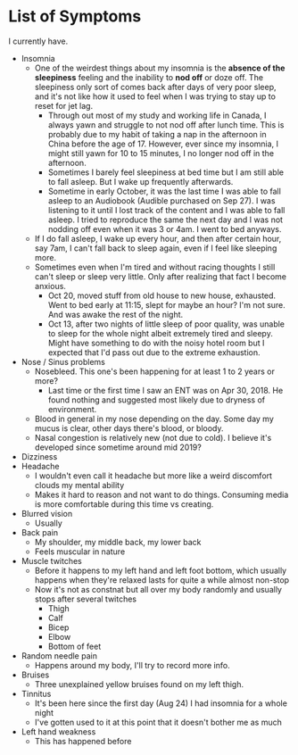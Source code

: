 # List of Symptoms
I currently have.

- Insomnia
  - One of the weirdest things about my insomnia is the **absence of the sleepiness** feeling and the inability to **nod off** or doze off. The sleepiness only sort of comes back after days of very poor sleep, and it's not like how it used to feel when I was trying to stay up to reset for jet lag.
    - Through out most of my study and working life in Canada, I always yawn and struggle to not nod off after lunch time. This is probably due to my habit of taking a nap in the afternoon in China before the age of 17. However, ever since my insomnia, I might still yawn for 10 to 15 minutes, I no longer nod off in the afternoon. 
    - Sometimes I barely feel sleepiness at bed time but I am still able to fall asleep. But I wake up frequently afterwards.
    - Sometime in early October, it was the last time I was able to fall asleep to an Audiobook (Audible purchased on Sep 27). I was listening to it until I lost track of the content and I was able to fall asleep. I tried to reproduce the same the next day and I was not nodding off even when it was 3 or 4am. I went to bed anyways.
  - If I do fall asleep, I wake up every hour, and then after certain hour, say 7am, I can't fall back to sleep again, even if I feel like sleeping more.
  - Sometimes even when I'm tired and without racing thoughts I still can't sleep or sleep very little. Only after realizing that fact I become anxious.
    - Oct 20, moved stuff from old house to new house, exhausted. Went to bed early at 11:15, slept for maybe an hour? I'm not sure. And was awake the rest of the night.
    - Oct 13, after two nights of little sleep of poor quality, was unable to sleep for the whole night albeit extremely tired and sleepy. Might have something to do with the noisy hotel room but I expected that I'd pass out due to the extreme exhaustion.
- Nose / Sinus problems
  - Nosebleed. This one's been happening for at least 1 to 2 years or more?
    - Last time or the first time I saw an ENT was on Apr 30, 2018. He found nothing and suggested most likely due to dryness of environment.
  - Blood in general in my nose depending on the day. Some day my mucus is clear, other days there's blood, or bloody.
  - Nasal congestion is relatively new (not due to cold). I believe it's developed since sometime around mid 2019?
- Dizziness
- Headache
  - I wouldn't even call it headache but more like a weird discomfort clouds my mental ability
  - Makes it hard to reason and not want to do things. Consuming media is more comfortable during this time vs creating.
- Blurred vision
  - Usually
- Back pain
  - My shoulder, my middle back, my lower back
  - Feels muscular in nature    
- Muscle twitches
  - Before it happens to my left hand and left foot bottom, which usually happens when they're relaxed lasts for quite a while almost non-stop
  - Now it's not as constnat but all over my body randomly and usually stops after several twitches
    - Thigh
    - Calf
    - Bicep
    - Elbow
    - Bottom of feet
- Random needle pain
  - Happens around my body, I'll try to record more info.
- Bruises
  - Three unexplained yellow bruises found on my left thigh.
- Tinnitus
  - It's been here since the first day (Aug 24) I had insomnia for a whole night
  - I've gotten used to it at this point that it doesn't bother me as much
- Left hand weakness
  - This has happened before
